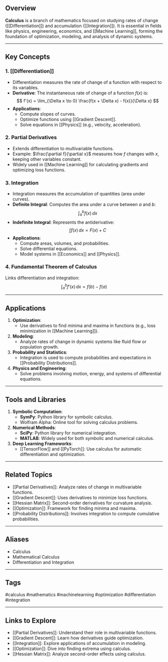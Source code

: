 ## Overview
**Calculus** is a branch of mathematics focused on studying rates of change ([[Differentiation]]) and accumulation ([[Integration]]). It is essential in fields like physics, engineering, economics, and [[Machine Learning]], forming the foundation of optimization, modeling, and analysis of dynamic systems.

---

## Key Concepts

### **1. [[Differentiation]]**
- Differentiation measures the rate of change of a function with respect to its variables.
- **Derivative**: The instantaneous rate of change of a function $f(x)$ is:
  $$
  f'(x) = \lim_{\Delta x \to 0} \frac{f(x + \Delta x) - f(x)}{\Delta x}
  $$
- **Applications**:
  - Compute slopes of curves.
  - Optimize functions using [[Gradient Descent]].
  - Solve equations in [[Physics]] (e.g., velocity, acceleration).

### **2. Partial Derivatives**
- Extends differentiation to multivariable functions.
- Example: $\frac{\partial f}{\partial x}$ measures how $f$ changes with $x$, keeping other variables constant.
- Widely used in [[Machine Learning]] for calculating gradients and optimizing loss functions.

### **3. Integration**
- Integration measures the accumulation of quantities (area under curves).
- **Definite Integral**: Computes the area under a curve between $a$ and $b$:
  $$
  \int_a^b f(x) \, dx
  $$
- **Indefinite Integral**: Represents the antiderivative:
  $$
  \int f(x) \, dx = F(x) + C
  $$
- **Applications**:
  - Compute areas, volumes, and probabilities.
  - Solve differential equations.
  - Model systems in [[Economics]] and [[Physics]].

### **4. Fundamental Theorem of Calculus**
Links differentiation and integration:
$$
\int_a^b f'(x) \, dx = f(b) - f(a)
$$

---

## Applications

1. **Optimization**:
   - Use derivatives to find minima and maxima in functions (e.g., loss minimization in [[Machine Learning]]).
2. **Modeling**:
   - Analyze rates of change in dynamic systems like fluid flow or population growth.
3. **Probability and Statistics**:
   - Integration is used to compute probabilities and expectations in [[Probability Distributions]].
4. **Physics and Engineering**:
   - Solve problems involving motion, energy, and systems of differential equations.

---

## Tools and Libraries

1. **Symbolic Computation**:
   - **SymPy**: Python library for symbolic calculus.
   - Wolfram Alpha: Online tool for solving calculus problems.
2. **Numerical Methods**:
   - **SciPy**: Python library for numerical integration.
   - **MATLAB**: Widely used for both symbolic and numerical calculus.
3. **Deep Learning Frameworks**:
   - [[TensorFlow]] and [[PyTorch]]: Use calculus for automatic differentiation and optimization.

---

## Related Topics

- [[Partial Derivatives]]: Analyze rates of change in multivariable functions.
- [[Gradient Descent]]: Uses derivatives to minimize loss functions.
- [[Hessian Matrix]]: Second-order derivatives for curvature analysis.
- [[Optimization]]: Framework for finding minima and maxima.
- [[Probability Distributions]]: Involves integration to compute cumulative probabilities.

---

## Aliases
- Calculus
- Mathematical Calculus
- Differentiation and Integration

---

## Tags
#calculus #mathematics #machinelearning #optimization #differentiation #integration

---

## Links to Explore
- [[Partial Derivatives]]: Understand their role in multivariable functions.
- [[Gradient Descent]]: Learn how derivatives guide optimization.
- [[Integration]]: Explore applications of accumulation in modeling.
- [[Optimization]]: Dive into finding extrema using calculus.
- [[Hessian Matrix]]: Analyze second-order effects using calculus.
